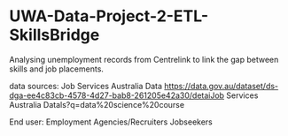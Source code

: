 # UWA-Data-Project-2-ETL-SkillsBridge

Analysing unemployment records from Centrelink to link the gap between skills and job placements.

data sources: 
Job Services Australia Data
https://data.gov.au/dataset/ds-dga-ee4c83cb-4578-4d27-bab8-261205e42a30/detaiJob Services Australia Datals?q=data%20science%20course

End user:
Employment Agencies/Recruiters
Jobseekers
